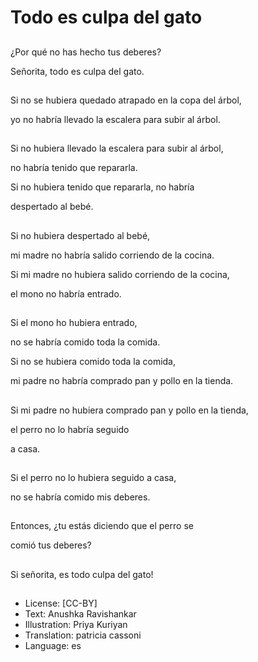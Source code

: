 # Todo es culpa del gato

##
¿Por qué no has hecho tus deberes?

Señorita, todo es culpa del gato.

##
Si no se hubiera quedado atrapado en la copa del árbol, 

yo no habría llevado la escalera para subir  al árbol.

##
Si no hubiera llevado la escalera para subir al árbol,

no habría tenido que repararla.

Si no hubiera tenido que repararla, no habría 

despertado al bebé.

##
Si no hubiera despertado al bebé,

mi madre no habría salido corriendo de la cocina.

Si mi madre no hubiera salido corriendo de la cocina,

el mono no habría entrado.

##
Si el mono ho hubiera entrado,

no se habría comido toda la comida.

Si no se hubiera comido toda la comida,

mi padre no habría comprado pan y pollo en la tienda.

##
Si mi padre no hubiera comprado pan y pollo en la tienda, 

el perro no lo habría seguido

a casa.

##
Si el perro no lo hubiera seguido a casa,

no se habría comido mis deberes.

##
Entonces, ¿tu estás diciendo que el perro se 

comió tus deberes?

##
Si señorita, es todo culpa del gato!

##
* License: [CC-BY]
* Text: Anushka Ravishankar
* Illustration: Priya Kuriyan
* Translation: patricia cassoni
* Language: es
